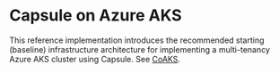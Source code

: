 # Capsule on Azure AKS

This reference implementation introduces the recommended starting (baseline) infrastructure architecture for implementing a multi-tenancy Azure AKS cluster using Capsule. See [CoAKS](https://github.com/clastix/coaks-baseline-architecture).